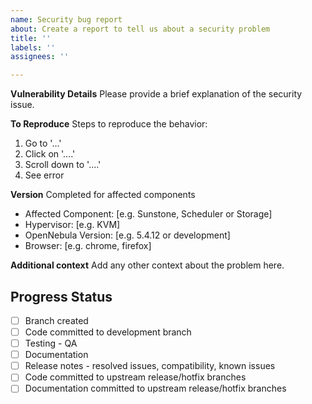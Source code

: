 ```yaml
---
name: Security bug report
about: Create a report to tell us about a security problem
title: ''
labels: ''
assignees: ''

---
```


**Vulnerability Details**
Please provide a brief explanation of the security issue.

**To Reproduce**
Steps to reproduce the behavior:
1. Go to '...'
2. Click on '....'
3. Scroll down to '....'
4. See error

**Version**
Completed for affected components
 - Affected Component: [e.g. Sunstone, Scheduler or Storage]
 - Hypervisor: [e.g. KVM]
 - OpenNebula Version: [e.g. 5.4.12 or development]
 - Browser: [e.g. chrome, firefox]

**Additional context**
Add any other context about the problem here.

<!--////////////////////////////////////////////-->
<!-- THIS SECTION IS FOR THE DEVELOPMENT TEAM   -->
<!-- BOTH FOR BUGS AND ENHANCEMENT REQUESTS     -->
<!-- PROGRESS WILL BE REFLECTED HERE            -->
<!--////////////////////////////////////////////-->

## Progress Status
- [ ] Branch created 
- [ ] Code committed to development branch
- [ ] Testing - QA
- [ ] Documentation 
- [ ] Release notes - resolved issues, compatibility, known issues
- [ ] Code committed to upstream release/hotfix branches
- [ ] Documentation committed to upstream release/hotfix branches
